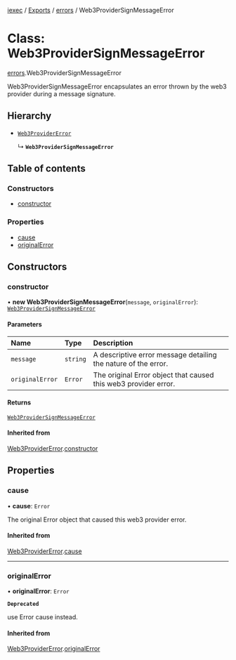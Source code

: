 [iexec](../README.md) / [Exports](../modules.md) / [errors](../modules/errors.md) / Web3ProviderSignMessageError

# Class: Web3ProviderSignMessageError

[errors](../modules/errors.md).Web3ProviderSignMessageError

Web3ProviderSignMessageError encapsulates an error thrown by the web3 provider during a message signature.

## Hierarchy

- [`Web3ProviderError`](errors.Web3ProviderError.md)

  ↳ **`Web3ProviderSignMessageError`**

## Table of contents

### Constructors

- [constructor](errors.Web3ProviderSignMessageError.md#constructor)

### Properties

- [cause](errors.Web3ProviderSignMessageError.md#cause)
- [originalError](errors.Web3ProviderSignMessageError.md#originalerror)

## Constructors

### constructor

• **new Web3ProviderSignMessageError**(`message`, `originalError`): [`Web3ProviderSignMessageError`](errors.Web3ProviderSignMessageError.md)

#### Parameters

| Name            | Type     | Description                                                     |
| :-------------- | :------- | :-------------------------------------------------------------- |
| `message`       | `string` | A descriptive error message detailing the nature of the error.  |
| `originalError` | `Error`  | The original Error object that caused this web3 provider error. |

#### Returns

[`Web3ProviderSignMessageError`](errors.Web3ProviderSignMessageError.md)

#### Inherited from

[Web3ProviderError](errors.Web3ProviderError.md).[constructor](errors.Web3ProviderError.md#constructor)

## Properties

### cause

• **cause**: `Error`

The original Error object that caused this web3 provider error.

#### Inherited from

[Web3ProviderError](errors.Web3ProviderError.md).[cause](errors.Web3ProviderError.md#cause)

---

### originalError

• **originalError**: `Error`

**`Deprecated`**

use Error cause instead.

#### Inherited from

[Web3ProviderError](errors.Web3ProviderError.md).[originalError](errors.Web3ProviderError.md#originalerror)
